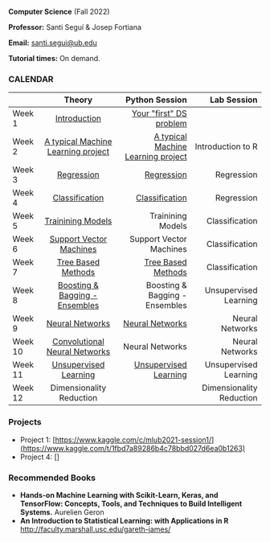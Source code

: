 **Computer Science** (Fall 2022)

**Professor:** Santi Seguí & Josep Fortiana

**Email:** santi.segui@ub.edu

**Tutorial times:** On demand.



### CALENDAR

|               | Theory                          | Python Session                  | Lab Session             |
| ------------- |:-------------:                  | -----:                          | -----:                |
|Week 1         | [Introduction](slides/ML1.pdf)  | [Your "first" DS problem](pages/01_your_first_ds_problem.md)      |      | 
|Week 2         | [A typical Machine Learning project](slides/ML2.pdf)     |  [A typical Machine Learning project](pages/02_typicalMachineLearningProject.md)          | Introduction to R             | 
|Week 3         | [Regression](slides/ML3.pdf)         | [Regression](pages/03_regression.md)          | Regression            | 
|Week 4         | [Classification](slides/ML4.pdf)                        | [Classification](pages/04_classification.md)            | Regression            | 
|Week 5         | [Trainining Models](slides/ML5.pdf)                     | Trainining Models          | Classification        | 
|Week 6         | [Support Vector Machines](slides/ML6.pdf)               | Support Vector Machines    | Classification        | 
|Week 7         | [Tree Based Methods](slides/ML7.pdf)                    | [Tree Based Methods](pages/07_trees.md)         | Classification        | 
|Week 8         | [Boosting & Bagging - Ensembles](slides/ML7.pdf)        | Boosting & Bagging - Ensembles | Unsupervised Learning | 
|Week 9         | [Neural Networks](slides/ML8.pdf)                       | [Neural Networks](pages/09_nn.md)                | Neural Networks       |
|Week 10        | [Convolutional Neural Networks](slides/ML9.pdf)         |Neural Networks                 | Neural Networks       | 
|Week 11        | [Unsupervised Learning](slides/ML10.pdf)                |   [Unsupervised Learning](pages/11_unsupervised.md)      | Unsupervised Learning | 
|Week 12        | Dimensionality Reduction              |      | Dimensionality Reduction | 
 

### Projects
+ Project 1: [https://www.kaggle.com/c/mlub2021-session1/](https://www.kaggle.com/t/1fbd7a89286b4c78bbd027d6ea0b1263)
+ Project 4: []

### Recommended Books 
+ **Hands-on Machine Learning with Scikit-Learn, Keras, and TensorFlow: Concepts, Tools, and Techniques to Build Intelligent Systems.** Aurelien Geron
+ **An Introduction to Statistical Learning: with Applications in R**  http://faculty.marshall.usc.edu/gareth-james/
